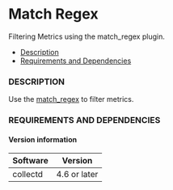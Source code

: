 # Match Regex

Filtering Metrics using the match_regex plugin.

- [Description](#description)
- [Requirements and Dependencies](#requirements-and-dependencies)

### DESCRIPTION

Use the [match\_regex](https://collectd.org/wiki/index.php/Match:RegEx) to filter metrics.

### REQUIREMENTS AND DEPENDENCIES

#### Version information

| Software           | Version               |
|--------------------|-----------------------|
| collectd           |  4.6 or later         |
